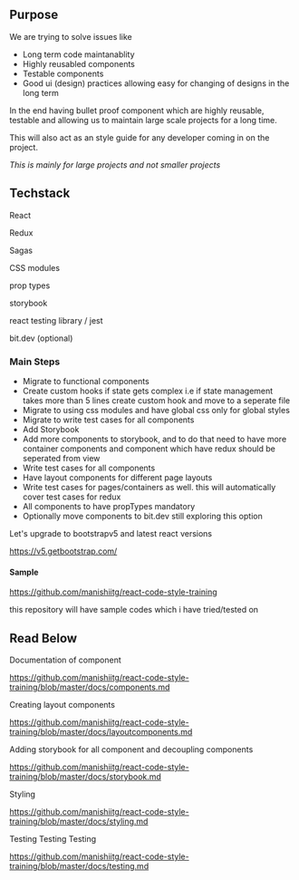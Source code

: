 ## Purpose

We are trying to solve issues like

- Long term code maintanablity 
- Highly reusabled components
- Testable components
- Good ui (design) practices allowing easy for changing of designs in the long term


In the end having bullet proof component which are highly reusable, testable and allowing us to maintain large scale projects for a long time.

This will also act as an style guide for any developer coming in on the project.

*This is mainly for large projects and not smaller projects*

## Techstack

React

Redux

Sagas

CSS modules

prop types

storybook

react testing library / jest

bit.dev (optional)

### Main Steps

- Migrate to functional components
- Create custom hooks if state gets complex i.e if state management takes more than 5 lines create custom hook and move to a seperate file
- Migrate to using css modules and have global css only for global styles
- Migrate to write test cases for all components
- Add Storybook
- Add more components to storybook, and to do that need to have more container components and component which have redux should be seperated from view 
- Write test cases for all components
- Have layout components for different page layouts
- Write test cases for pages/containers as well. this will automatically cover test cases for redux
- All components to have propTypes mandatory
- Optionally move components to bit.dev still exploring this option

Let's upgrade to bootstrapv5 and latest react versions

https://v5.getbootstrap.com/

#### Sample 

https://github.com/manishiitg/react-code-style-training

this repository will have sample codes which i have tried/tested on

## Read Below

Documentation of component

https://github.com/manishiitg/react-code-style-training/blob/master/docs/components.md

Creating layout components

https://github.com/manishiitg/react-code-style-training/blob/master/docs/layoutcomponents.md

Adding storybook for all component and decoupling components

https://github.com/manishiitg/react-code-style-training/blob/master/docs/storybook.md

Styling

https://github.com/manishiitg/react-code-style-training/blob/master/docs/styling.md

Testing Testing Testing 

https://github.com/manishiitg/react-code-style-training/blob/master/docs/testing.md

